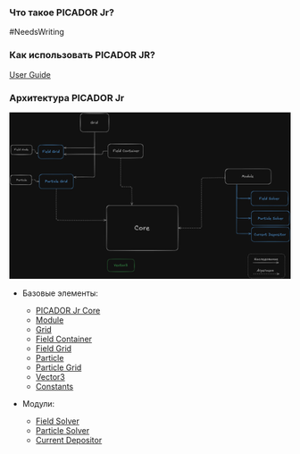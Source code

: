 
### Что такое PICADOR Jr?

#NeedsWriting

### Как использовать PICADOR JR?

[User Guide](User%20Guide.md)

### Архитектура PICADOR Jr

![](Images/Architecture.png)

* Базовые элементы:
	* [PICADOR Jr Core](PICADOR%20Jr%20Core.md)
	* [Module](Module.md)
	* [Grid](Grid.md)
	* [Field Container](Field%20Container.md)
	* [Field Grid](Field%20Grid.md)
	* [Particle](Particle.md)
	* [Particle Grid](Particle%20Grid.md)
	* [Vector3](Vector3.md)
	* [Constants](Constants.md)

* Модули:
	* [Field Solver](Field%20Solver.md)
	* [Particle Solver](Particle%20Solver.md)
	* [Current Depositor](Current%20Depositor.md)